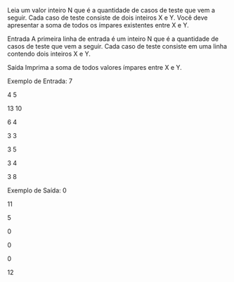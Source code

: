 Leia um valor inteiro N que é a quantidade de casos de teste que vem a seguir. Cada caso de teste consiste de dois inteiros X e Y. Você deve apresentar a soma de todos os ímpares existentes entre X e Y.

Entrada
A primeira linha de entrada é um inteiro N que é a quantidade de casos de teste que vem a seguir. Cada caso de teste consiste em uma linha contendo dois inteiros X e Y.

Saída
Imprima a soma de todos valores ímpares entre X e Y.

Exemplo de Entrada:
7

4 5

13 10

6 4

3 3

3 5

3 4

3 8

Exemplo de Saída:
0

11

5

0

0

0

12
